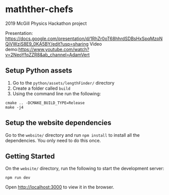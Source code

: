 # mathther-chefs
2019 McGill Physics Hackathon project

Presentation: https://docs.google.com/presentation/d/1RhZr0oT68hhrdSDBsHxSpqMzpNQiVWziS8E9_0KA5BY/edit?usp=sharing
Video demo:https://www.youtube.com/watch?v=2NeoYfqZZR8&ab_channel=AdamVert

## Setup Python assets

1. Go to the `python/assets/lengthFinder/` directory
1. Create a folder called `build`
1. Using the command line run the following:
```
cmake .. -DCMAKE_BUILD_TYPE=Release
make -j4
```

## Setup the website dependencies

Go to the `website/` directory and run `npm install` to install all the dependencies. You only need to do this once.

## Getting Started

On the `website/` directory, run the following to start the development server:

```
npm run dev
```

Open [http://localhost:3000](http://localhost:3000) to view it in the browser.

